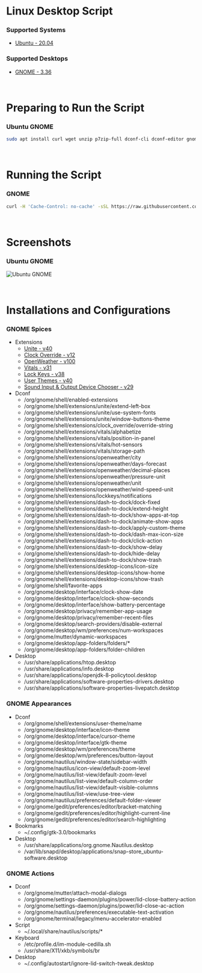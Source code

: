 # Linux Desktop Script

### Supported Systems
* [Ubuntu - 20.04](https://ubuntu.com/)

### Supported Desktops
* [GNOME - 3.36](https://www.gnome.org/)

<br/>

# Preparing to Run the Script

### Ubuntu GNOME
```bash
sudo apt install curl wget unzip p7zip-full dconf-cli dconf-editor gnome-tweaks gnome-shell-extension-prefs chrome-gnome-shell x11-utils gir1.2-gtop-2.0 lm-sensors -y
```

<br/>

# Running the Script

### GNOME
```bash
curl -H 'Cache-Control: no-cache' -sSL https://raw.githubusercontent.com/daniloancilotto/linux-desktop-script/master/linux-desktop-gnome.sh | bash
```

<br/>

# Screenshots

### Ubuntu GNOME
![Ubuntu GNOME](https://user-images.githubusercontent.com/29760411/67599980-8eadbc00-f747-11e9-87dd-6790acd5cb1d.png)

<br/>

# Installations and Configurations

### GNOME Spices
* Extensions
  * [Unite - v40](https://extensions.gnome.org/extension/1287/unite/)
  * [Clock Override - v12](https://extensions.gnome.org/extension/1206/clock-override/)
  * [OpenWeather - v100](https://extensions.gnome.org/extension/750/openweather/)
  * [Vitals - v31](https://extensions.gnome.org/extension/1460/vitals/)
  * [Lock Keys - v38](https://extensions.gnome.org/extension/36/lock-keys/)
  * [User Themes - v40](https://extensions.gnome.org/extension/19/user-themes/)
  * [Sound Input & Output Device Chooser - v29](https://extensions.gnome.org/extension/906/sound-output-device-chooser/)
* Dconf
  * /org/gnome/shell/enabled-extensions
  * /org/gnome/shell/extensions/unite/extend-left-box
  * /org/gnome/shell/extensions/unite/use-system-fonts
  * /org/gnome/shell/extensions/unite/window-buttons-theme
  * /org/gnome/shell/extensions/clock_override/override-string
  * /org/gnome/shell/extensions/vitals/alphabetize
  * /org/gnome/shell/extensions/vitals/position-in-panel
  * /org/gnome/shell/extensions/vitals/hot-sensors
  * /org/gnome/shell/extensions/vitals/storage-path
  * /org/gnome/shell/extensions/openweather/city
  * /org/gnome/shell/extensions/openweather/days-forecast
  * /org/gnome/shell/extensions/openweather/decimal-places
  * /org/gnome/shell/extensions/openweather/pressure-unit
  * /org/gnome/shell/extensions/openweather/unit
  * /org/gnome/shell/extensions/openweather/wind-speed-unit
  * /org/gnome/shell/extensions/lockkeys/notifications
  * /org/gnome/shell/extensions/dash-to-dock/dock-fixed
  * /org/gnome/shell/extensions/dash-to-dock/extend-height
  * /org/gnome/shell/extensions/dash-to-dock/show-apps-at-top
  * /org/gnome/shell/extensions/dash-to-dock/animate-show-apps
  * /org/gnome/shell/extensions/dash-to-dock/apply-custom-theme
  * /org/gnome/shell/extensions/dash-to-dock/dash-max-icon-size
  * /org/gnome/shell/extensions/dash-to-dock/click-action
  * /org/gnome/shell/extensions/dash-to-dock/show-delay
  * /org/gnome/shell/extensions/dash-to-dock/hide-delay
  * /org/gnome/shell/extensions/dash-to-dock/show-trash
  * /org/gnome/shell/extensions/desktop-icons/icon-size
  * /org/gnome/shell/extensions/desktop-icons/show-home
  * /org/gnome/shell/extensions/desktop-icons/show-trash
  * /org/gnome/shell/favorite-apps
  * /org/gnome/desktop/interface/clock-show-date
  * /org/gnome/desktop/interface/clock-show-seconds
  * /org/gnome/desktop/interface/show-battery-percentage
  * /org/gnome/desktop/privacy/remember-app-usage
  * /org/gnome/desktop/privacy/remember-recent-files
  * /org/gnome/desktop/search-providers/disable-external
  * /org/gnome/desktop/wm/preferences/num-workspaces
  * /org/gnome/mutter/dynamic-workspaces
  * /org/gnome/desktop/app-folders/folders/*
  * /org/gnome/desktop/app-folders/folder-children
* Desktop
  * /usr/share/applications/htop.desktop
  * /usr/share/applications/info.desktop
  * /usr/share/applications/openjdk-8-policytool.desktop
  * /usr/share/applications/software-properties-drivers.desktop
  * /usr/share/applications/software-properties-livepatch.desktop

### GNOME Appearances
* Dconf
  * /org/gnome/shell/extensions/user-theme/name
  * /org/gnome/desktop/interface/icon-theme
  * /org/gnome/desktop/interface/cursor-theme
  * /org/gnome/desktop/interface/gtk-theme
  * /org/gnome/desktop/wm/preferences/theme
  * /org/gnome/desktop/wm/preferences/button-layout
  * /org/gnome/nautilus/window-state/sidebar-width
  * /org/gnome/nautilus/icon-view/default-zoom-level
  * /org/gnome/nautilus/list-view/default-zoom-level
  * /org/gnome/nautilus/list-view/default-column-order
  * /org/gnome/nautilus/list-view/default-visible-columns
  * /org/gnome/nautilus/list-view/use-tree-view
  * /org/gnome/nautilus/preferences/default-folder-viewer
  * /org/gnome/gedit/preferences/editor/bracket-matching
  * /org/gnome/gedit/preferences/editor/highlight-current-line
  * /org/gnome/gedit/preferences/editor/search-highlighting
* Bookmarks
  * ~/.config/gtk-3.0/bookmarks
* Desktop
  * /usr/share/applications/org.gnome.Nautilus.desktop
  * /var/lib/snapd/desktop/applications/snap-store_ubuntu-software.desktop

### GNOME Actions
* Dconf
  * /org/gnome/mutter/attach-modal-dialogs
  * /org/gnome/settings-daemon/plugins/power/lid-close-battery-action
  * /org/gnome/settings-daemon/plugins/power/lid-close-ac-action
  * /org/gnome/nautilus/preferences/executable-text-activation
  * /org/gnome/terminal/legacy/menu-accelerator-enabled
* Script
  * ~/.local/share/nautilus/scripts/*
* Keyboard
  * /etc/profile.d/im-module-cedilla.sh
  * /usr/share/X11/xkb/symbols/br
* Desktop
  * ~/.config/autostart/ignore-lid-switch-tweak.desktop